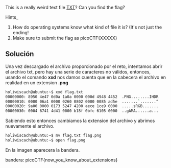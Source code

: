 This is a really weird text file [TXT](https://jupiter.challenges.picoctf.org/static/e7e5d188621ee705ceeb0452525412ef/flag.txt)? Can you find the flag?

Hints_
1. How do operating systems know what kind of file it is? (It's not just the ending!
2. Make sure to submit the flag as picoCTF{XXXXX}

## Solución
Una vez descargado el archivo proporcionado por el reto, intentamos abrir el archivo txt, pero hay una serie de caracteres no válidos, entonces, usando el comando **xxd** nos damos cuenta que en la cabecera el archivo en realidad en un extension **.png**

``` bash
holiwiscach@ubuntu:~$ xxd flag.txt 
00000000: 8950 4e47 0d0a 1a0a 0000 000d 4948 4452  .PNG........IHDR
00000010: 0000 06a1 0000 0260 0802 0000 0085 ad5e  .......`.......^
00000020: 9a00 0000 0173 5247 4200 aece 1ce9 0000  .....sRGB.......
00000030: 0004 6741 4d41 0000 b18f 0bfc 6105 0000  ..gAMA......a...

```

Sabiendo esto entonces cambiamos la extension del archivo y abrimos nuevamente el archivo.

``` bash
holiwiscach@ubuntu:~$ mv flag.txt flag.png
holiwiscach@ubuntu:~$ open flag.png
```

En la imagen aparecera la bandera.

bandera:
picoCTF{now_you_know_about_extensions}